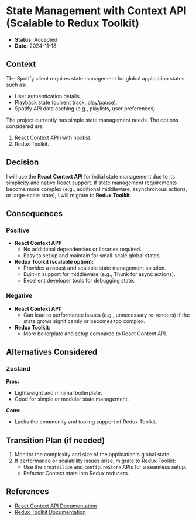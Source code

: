 # State Management with Context API (Scalable to Redux Toolkit)
- **Status:** Accepted
- **Date:** 2024-11-18

## Context
The Spotify client requires state management for global application states such as:
- User authentication details.
- Playback state (current track, play/pause).
- Spotify API data caching (e.g., playlists, user preferences).

The project currently has simple state management needs. The options considered are:
1. React Context API (with hooks).
2. Redux Toolkit.

## Decision
I will use the **React Context API** for initial state management due to its simplicity and native React support. If state management requirements become more complex (e.g., additional middleware, asynchronous actions, or large-scale state), I will migrate to **Redux Toolkit**.

## Consequences
### Positive
- **React Context API:**
  - No additional dependencies or libraries required.
  - Easy to set up and maintain for small-scale global states.
- **Redux Toolkit (scalable option):**
  - Provides a robust and scalable state management solution.
  - Built-in support for middleware (e.g., Thunk for async actions).
  - Excellent developer tools for debugging state.

### Negative
- **React Context API:**
  - Can lead to performance issues (e.g., unnecessary re-renders) if the state grows significantly or becomes too complex.
- **Redux Toolkit:**
  - More boilerplate and setup compared to React Context API.

## Alternatives Considered
### Zustand
**Pros:**
- Lightweight and minimal boilerplate.
- Good for simple or modular state management.

**Cons:**
- Lacks the community and tooling support of Redux Toolkit.

## Transition Plan (if needed)
1. Monitor the complexity and size of the application's global state.
2. If performance or scalability issues arise, migrate to Redux Toolkit:
   - Use the `createSlice` and `configureStore` APIs for a seamless setup.
   - Refactor Context state into Redux reducers.

## References
- [React Context API Documentation](https://react.dev/learn/context)
- [Redux Toolkit Documentation](https://redux-toolkit.js.org/)
